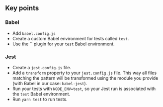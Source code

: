 ## Key points

### Babel

- Add `babel.config.js`
- Create a custom Babel environment for tests called `test`.
- Use the `` plugin for your `test` Babel environment.

### Jest

- Create a `jest.config.js` file.
- Add a `transform` property to your `jest.config.js` file. This way all files matching the pattern will be transformed using the module you provide (with Babel in our case: `babel-jest`).
- Run your tests with `NODE_ENV=test`, so your Jest run is associated with the `test` Babel environment.
- Run `yarn test` to run tests.
